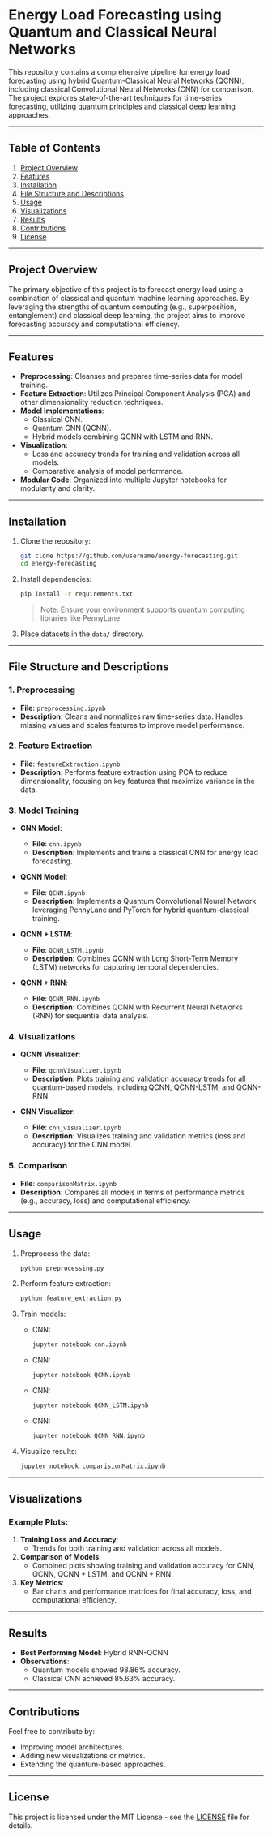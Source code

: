 # **Energy Load Forecasting using Quantum and Classical Neural Networks**

This repository contains a comprehensive pipeline for energy load forecasting using hybrid Quantum-Classical Neural Networks (QCNN), including classical Convolutional Neural Networks (CNN) for comparison. The project explores state-of-the-art techniques for time-series forecasting, utilizing quantum principles and classical deep learning approaches.

---

## **Table of Contents**
1. [Project Overview](#project-overview)
2. [Features](#features)
3. [Installation](#installation)
4. [File Structure and Descriptions](#file-structure-and-descriptions)
5. [Usage](#usage)
6. [Visualizations](#visualizations)
7. [Results](#results)
8. [Contributions](#contributions)
9. [License](#license)

---

## **Project Overview**
The primary objective of this project is to forecast energy load using a combination of classical and quantum machine learning approaches. By leveraging the strengths of quantum computing (e.g., superposition, entanglement) and classical deep learning, the project aims to improve forecasting accuracy and computational efficiency.

---

## **Features**
- **Preprocessing**: Cleanses and prepares time-series data for model training.
- **Feature Extraction**: Utilizes Principal Component Analysis (PCA) and other dimensionality reduction techniques.
- **Model Implementations**:
  - Classical CNN.
  - Quantum CNN (QCNN).
  - Hybrid models combining QCNN with LSTM and RNN.
- **Visualization**:
  - Loss and accuracy trends for training and validation across all models.
  - Comparative analysis of model performance.
- **Modular Code**: Organized into multiple Jupyter notebooks for modularity and clarity.

---

## **Installation**
1. Clone the repository:
   ```bash
   git clone https://github.com/username/energy-forecasting.git
   cd energy-forecasting
   ```
2. Install dependencies:
   ```bash
   pip install -r requirements.txt
   ```
   > Note: Ensure your environment supports quantum computing libraries like PennyLane.

3. Place datasets in the `data/` directory.

---

## **File Structure and Descriptions**

### **1. Preprocessing**
- **File**: `preprocessing.ipynb`
- **Description**: Cleans and normalizes raw time-series data. Handles missing values and scales features to improve model performance.

### **2. Feature Extraction**
- **File**: `featureExtraction.ipynb`
- **Description**: Performs feature extraction using PCA to reduce dimensionality, focusing on key features that maximize variance in the data.

### **3. Model Training**
- **CNN Model**:
  - **File**: `cnn.ipynb`
  - **Description**: Implements and trains a classical CNN for energy load forecasting.

- **QCNN Model**:
  - **File**: `QCNN.ipynb`
  - **Description**: Implements a Quantum Convolutional Neural Network leveraging PennyLane and PyTorch for hybrid quantum-classical training.

- **QCNN + LSTM**:
  - **File**: `QCNN_LSTM.ipynb`
  - **Description**: Combines QCNN with Long Short-Term Memory (LSTM) networks for capturing temporal dependencies.

- **QCNN + RNN**:
  - **File**: `QCNN_RNN.ipynb`
  - **Description**: Combines QCNN with Recurrent Neural Networks (RNN) for sequential data analysis.

### **4. Visualizations**
- **QCNN Visualizer**:
  - **File**: `qcnnVisualizer.ipynb`
  - **Description**: Plots training and validation accuracy trends for all quantum-based models, including QCNN, QCNN-LSTM, and QCNN-RNN.

- **CNN Visualizer**:
  - **File**: `cnn_visualizer.ipynb`
  - **Description**: Visualizes training and validation metrics (loss and accuracy) for the CNN model.

### **5. Comparison**
- **File**: `comparisonMatrix.ipynb`
- **Description**: Compares all models in terms of performance metrics (e.g., accuracy, loss) and computational efficiency.

---

## **Usage**
1. Preprocess the data:
   ```bash
   python preprocessing.py
   ```
2. Perform feature extraction:
   ```bash
   python feature_extraction.py
   ```
3. Train models:
   - CNN:
     ```bash
     jupyter notebook cnn.ipynb
     ```
   - CNN:
     ```bash
     jupyter notebook QCNN.ipynb
     ```
   - CNN:
     ```bash
     jupyter notebook QCNN_LSTM.ipynb
     ```
   - CNN:
     ```bash
     jupyter notebook QCNN_RNN.ipynb
     ```
   
4. Visualize results:
   ```bash
   jupyter notebook comparisionMatrix.ipynb
   ```

---

## **Visualizations**
### Example Plots:
1. **Training Loss and Accuracy**:
   - Trends for both training and validation across all models.
2. **Comparison of Models**:
   - Combined plots showing training and validation accuracy for CNN, QCNN, QCNN + LSTM, and QCNN + RNN.
3. **Key Metrics**:
   - Bar charts and performance matrices for final accuracy, loss, and computational efficiency.

---

## **Results**
- **Best Performing Model**: Hybrid RNN-QCNN
- **Observations**:
  - Quantum models showed 98.86% accuracy.
  - Classical CNN achieved 85.63% accuracy.

---

## **Contributions**
Feel free to contribute by:
- Improving model architectures.
- Adding new visualizations or metrics.
- Extending the quantum-based approaches.

---

## **License**
This project is licensed under the MIT License - see the [LICENSE](LICENSE) file for details.